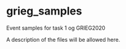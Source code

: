 # grieg_samples
Event samples for task 1 og GRIEG2020

A description of the files will be allowed here.
